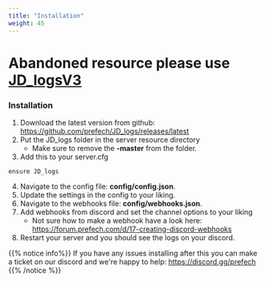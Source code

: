 ```yaml
---
title: "Installation"
weight: 45
---
```

# Abandoned resource please use [JD_logsV3](../jd_logsv3/)

### Installation

1. Download the latest version from github: https://github.com/prefech/JD_logs/releases/latest
2. Put the JD_logs folder in the server resource directory
    - Make sure to remove the **-master** from the folder.
3. Add this to your server.cfg
```
ensure JD_logs
```
4. Navigate to the config file: **config/config.json**.
5. Update the settings in the config to your liking.
6. Navigate to the webhooks file: **config/webhooks.json**.
7. Add webhooks from discord and set the channel options to your liking
    - Not sure how to make a webhook have a look here: https://forum.prefech.com/d/17-creating-discord-webhooks
8. Restart your server and you should see the logs on your discord.

{{% notice info%}}
If you have any issues installing after this you can make a ticket on our discord and we're happy to help: https://discord.gg/prefech
{{% /notice %}}
